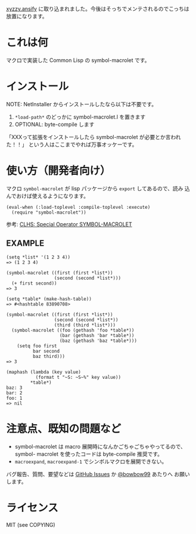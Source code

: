 [xyzzy.ansify] に取り込まれました。今後はそっちでメンテされるのでこっちは放置になります。

  [xyzzy.ansify]: http://github.com/bowbow99/xyzzy.ansify

これは何
=========
マクロで実装した Common Lisp の symbol-macrolet です。

インストール
============
NOTE: NetInstaller からインストールしたなら以下は不要です。

1. `*load-path*` のどっかに symbol-macrolet.l を置きます
2. OPTIONAL: byte-compile します

「XXXって拡張をインストールしたら symbol-macrolet が必要とか言われた！！」
という人はここまでやれば万事オッケーです。

使い方（開発者向け）
====================
マクロ `symbol-macrolet` が lisp パッケージから `export` してあるので、読み
込んでおけば使えるようになります。

    (eval-when (:load-toplevel :compile-toplevel :execute)
      (require "symbol-macrolet"))

参考: [CLHS: Special Operator SYMBOL-MACROLET][1]

  [1]: http://www.lispworks.com/documentation/lw50/CLHS/Body/s_symbol.htm#symbol-macrolet

EXAMPLE
-------
    (setq *list* '(1 2 3 4))
    => (1 2 3 4)
    
    (symbol-macrolet ((first (first *list*))
                      (second (second *list*)))
      (+ first second))
    => 3
    
    (setq *table* (make-hash-table))
    => #<hashtable 83890708>
    
    (symbol-macrolet ((first (first *list*))
                      (second (second *list*))
                      (third (third *list*)))
      (symbol-macrolet ((foo (gethash 'foo *table*))
                        (bar (gethash 'bar *table*))
                        (baz (gethash 'baz *table*)))
        (setq foo first
              bar second
              baz third)))
    => 3
    
    (maphash (lambda (key value)
               (format t "~S: ~S~%" key value))
             *table*)
    baz: 3
    bar: 2
    foo: 1
    => nil

注意点、既知の問題など
======================
- symbol-macrolet は macro 展開時になんかごちゃごちゃやってるので、symbol-
  macrolet を使ったコードは byte-compile 推奨です。
- `macroexpand`, `macroexpand-1` でシンボルマクロを展開できない。

バグ報告、質問、要望などは [GitHub Issues][2] か [@bowbow99][3] あたりへ
お願いします。

  [2]: http://github.com/bowbow99/xyzzy.symbol-macrolet/issues
  [3]: http://twitter.com/bowbow99/

ライセンス
==========
MIT (see COPYING)
